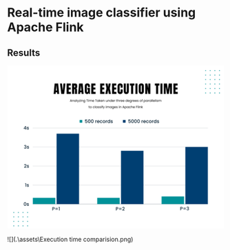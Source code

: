 # Real-time image classifier using Apache Flink



## Results

![](.\assets\Average_execution_time.png)

![](.\assets\Execution time comparision.png)